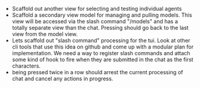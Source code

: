 - Scaffold out another view for selecting and testing individual agents
- Scaffold a secondary view model for managing and pulling models. This view will be accessed via the slash command "/models" and has a totally separate view than the chat. Pressing <esc> should go back to the last view from the model view.
- Lets scaffold out "slash command" processing for the tui. Look at other cli tools that use this idea on github and come up with a modular plan for implementation. We need a way to register slash commands and attach some kind of hook to fire when they are submitted in the chat as the first characters.
- <esc> being pressed twice in a row should arrest the current processing of chat and cancel any actions in progress.
